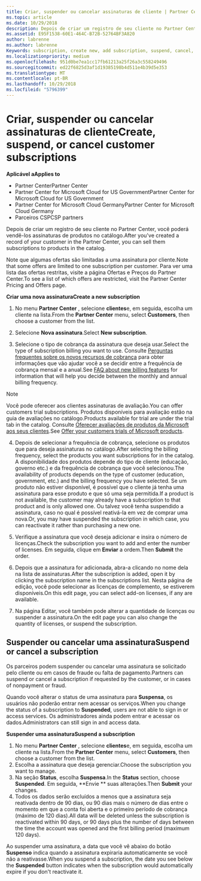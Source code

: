 ```yaml
---
title: Criar, suspender ou cancelar assinaturas de cliente | Partner Center
ms.topic: article
ms.date: 10/29/2018
description: Depois de criar um registro de seu cliente no Partner Center, você poderá vender a ele assinaturas de produtos no catálogo.
ms.assetid: E95F1538-60E1-464C-B72B-52764BF3A820
author: labrenne
ms.author: labrenne
Keywords: subscription, create new, add subscription, suspend, cancel,
ms.localizationpriority: medium
ms.openlocfilehash: 951d0be7ea1cc17fb61213a25f26a3c558249496
ms.sourcegitcommit: ed22f6825d3af1d19385198b4d511e4b39d5e353
ms.translationtype: MT
ms.contentlocale: pt-BR
ms.lasthandoff: 10/29/2018
ms.locfileid: "5796399"
---
```

# <a name="create-suspend-or-cancel-customer-subscriptions"></a><span data-ttu-id="738cf-103">Criar, suspender ou cancelar assinaturas de cliente</span><span class="sxs-lookup"><span data-stu-id="738cf-103">Create, suspend, or cancel customer subscriptions</span></span>

**<span data-ttu-id="738cf-104">Aplicável a</span><span class="sxs-lookup"><span data-stu-id="738cf-104">Applies to</span></span>**

-  <span data-ttu-id="738cf-105">Partner Center</span><span class="sxs-lookup"><span data-stu-id="738cf-105">Partner Center</span></span>
-  <span data-ttu-id="738cf-106">Partner Center for Microsoft Cloud for US Government</span><span class="sxs-lookup"><span data-stu-id="738cf-106">Partner Center for Microsoft Cloud for US Government</span></span>
-  <span data-ttu-id="738cf-107">Partner Center for Microsoft Cloud Germany</span><span class="sxs-lookup"><span data-stu-id="738cf-107">Partner Center for Microsoft Cloud Germany</span></span>
-  <span data-ttu-id="738cf-108">Parceiros CSP</span><span class="sxs-lookup"><span data-stu-id="738cf-108">CSP partners</span></span>

<span data-ttu-id="738cf-109">Depois de criar um registro de seu cliente no Partner Center, você poderá vendê-los assinaturas de produtos no catálogo.</span><span class="sxs-lookup"><span data-stu-id="738cf-109">After you've created a record of your customer in the Partner Center, you can sell them subscriptions to products in the catalog.</span></span>

<span data-ttu-id="738cf-110">Note que algumas ofertas são limitadas a uma assinatura por cliente.</span><span class="sxs-lookup"><span data-stu-id="738cf-110">Note that some offers are limited to one subscription per customer.</span></span> <span data-ttu-id="738cf-111">Para ver uma lista das ofertas restritas, visite a página Ofertas e Preços do Partner Center.</span><span class="sxs-lookup"><span data-stu-id="738cf-111">To see a list of which offers are restricted, visit the Partner Center Pricing and Offers page.</span></span> 


**<span data-ttu-id="738cf-112">Criar uma nova assinatura</span><span class="sxs-lookup"><span data-stu-id="738cf-112">Create a new subscription</span></span>**

1.  <span data-ttu-id="738cf-113">No menu **Partner Center** , selecione **clientes**e, em seguida, escolha um cliente na lista.</span><span class="sxs-lookup"><span data-stu-id="738cf-113">From the **Partner Center** menu, select **Customers**, then choose a customer from the list.</span></span>

2.  <span data-ttu-id="738cf-114">Selecione **Nova assinatura**.</span><span class="sxs-lookup"><span data-stu-id="738cf-114">Select **New subscription**.</span></span>

3.  <span data-ttu-id="738cf-115">Selecione o tipo de cobrança da assinatura que deseja usar.</span><span class="sxs-lookup"><span data-stu-id="738cf-115">Select the type of subscription billing you want to use.</span></span>  <span data-ttu-id="738cf-116">Consulte [Perguntas frequentes sobre os novos recursos de cobrança](faq-about-new-billing-features.md) para obter informações que vão ajudar você a se decidir entre a frequência de cobrança mensal e a anual.</span><span class="sxs-lookup"><span data-stu-id="738cf-116">See [FAQ about new billing features](faq-about-new-billing-features.md) for information that will help you decide between the monthly and annual billing frequency.</span></span>
 
 >[!Note]
 ><span data-ttu-id="738cf-117">Você pode oferecer aos clientes assinaturas de avaliação.</span><span class="sxs-lookup"><span data-stu-id="738cf-117">You can offer customers trial subscriptions.</span></span> <span data-ttu-id="738cf-118">Produtos disponíveis para avaliação estão na guia de avaliações no catálogo.</span><span class="sxs-lookup"><span data-stu-id="738cf-118">Products available for trial are under the trial tab in the catalog.</span></span> <span data-ttu-id="738cf-119">Consulte [Oferecer avaliações de produtos da Microsoft aos seus clientes](offer-your-customers-trials-of-microsoft-products.md).</span><span class="sxs-lookup"><span data-stu-id="738cf-119">See [Offer your customers trials of Microsoft products](offer-your-customers-trials-of-microsoft-products.md).</span></span>

 
4. <span data-ttu-id="738cf-120">Depois de selecionar a frequência de cobrança, selecione os produtos que para deseja assinaturas no catálogo.</span><span class="sxs-lookup"><span data-stu-id="738cf-120">After selecting the billing frequency, select the products you want subscriptions for in the catalog.</span></span> <span data-ttu-id="738cf-121">A disponibilidade dos produtos depende do tipo de cliente (educação, governo etc.) e da frequência de cobrança que você selecionou.</span><span class="sxs-lookup"><span data-stu-id="738cf-121">The availability of products depends on the type of customer (education, government, etc.) and the billing frequency you have selected.</span></span> <span data-ttu-id="738cf-122">Se um produto não estiver disponível, é possível que o cliente já tenha uma assinatura para esse produto e que só uma seja permitida.</span><span class="sxs-lookup"><span data-stu-id="738cf-122">If a product is not available, the customer may already have a subscription to that product and is only allowed one.</span></span> <span data-ttu-id="738cf-123">Ou talvez você tenha suspendido a assinatura, caso no qual é possível reativá-la em vez de comprar uma nova.</span><span class="sxs-lookup"><span data-stu-id="738cf-123">Or, you may have suspended the subscription in which case, you can reactivate it rather than purchasing a new one.</span></span>

5. <span data-ttu-id="738cf-124">Verifique a assinatura que você deseja adicionar e insira o número de licenças.</span><span class="sxs-lookup"><span data-stu-id="738cf-124">Check the subscription you want to add and enter the number of licenses.</span></span> <span data-ttu-id="738cf-125">Em seguida, clique em **Enviar** a ordem.</span><span class="sxs-lookup"><span data-stu-id="738cf-125">Then **Submit** the order.</span></span>

6.  <span data-ttu-id="738cf-126">Depois que a assinatura for adicionada, abra-a clicando no nome dela na lista de assinaturas.</span><span class="sxs-lookup"><span data-stu-id="738cf-126">After the subscription is added, open it by clicking the subscription name in the subscriptions list.</span></span> <span data-ttu-id="738cf-127">Nesta página de edição, você pode selecionar as licenças de complemento, se estiverem disponíveis.</span><span class="sxs-lookup"><span data-stu-id="738cf-127">On this edit page, you can select add-on licenses, if any are available.</span></span>

7.  <span data-ttu-id="738cf-128">Na página Editar, você também pode alterar a quantidade de licenças ou suspender a assinatura.</span><span class="sxs-lookup"><span data-stu-id="738cf-128">On the edit page you can also change the quantity of licenses, or suspend the subscription.</span></span>

## <a name="suspend-or-cancel-a-subscription"></a><span data-ttu-id="738cf-129">Suspender ou cancelar uma assinatura</span><span class="sxs-lookup"><span data-stu-id="738cf-129">Suspend or cancel a subscription</span></span>

<span data-ttu-id="738cf-130">Os parceiros podem suspender ou cancelar uma assinatura se solicitado pelo cliente ou em casos de fraude ou falta de pagamento.</span><span class="sxs-lookup"><span data-stu-id="738cf-130">Partners can suspend or cancel a subscription if requested by the customer, or in cases of nonpayment or fraud.</span></span>

<span data-ttu-id="738cf-131">Quando você alterar o status de uma assinatura para **Suspensa**, os usuários não poderão entrar nem acessar os serviços.</span><span class="sxs-lookup"><span data-stu-id="738cf-131">When you change the status of a subscription to **Suspended**, users are not able to sign in or access services.</span></span> <span data-ttu-id="738cf-132">Os administradores ainda podem entrar e acessar os dados.</span><span class="sxs-lookup"><span data-stu-id="738cf-132">Administrators can still sign in and access data.</span></span>

**<span data-ttu-id="738cf-133">Suspender uma assinatura</span><span class="sxs-lookup"><span data-stu-id="738cf-133">Suspend a subscription</span></span>**

1.  <span data-ttu-id="738cf-134">No menu **Partner Center** , selecione **clientes**e, em seguida, escolha um cliente na lista.</span><span class="sxs-lookup"><span data-stu-id="738cf-134">From the **Partner Center** menu, select **Customers**, then choose a customer from the list.</span></span>
2.  <span data-ttu-id="738cf-135">Escolha a assinatura que deseja gerenciar.</span><span class="sxs-lookup"><span data-stu-id="738cf-135">Choose the subscription you want to manage.</span></span>
3.  <span data-ttu-id="738cf-136">Na seção **Status**, escolha **Suspensa**.</span><span class="sxs-lookup"><span data-stu-id="738cf-136">In the **Status** section, choose **Suspended**.</span></span> <span data-ttu-id="738cf-137">Em seguida, \*\*Envie \*\* suas alterações.</span><span class="sxs-lookup"><span data-stu-id="738cf-137">Then **Submit** your changes.</span></span>
4.  <span data-ttu-id="738cf-138">Todos os dados serão excluídos a menos que a assinatura seja reativada dentro de 90 dias, ou 90 dias mais o número de dias entre o momento em que a conta foi aberta e o primeiro período de cobrança (máximo de 120 dias).</span><span class="sxs-lookup"><span data-stu-id="738cf-138">All data will be deleted unless the subscription is reactivated within 90 days, or 90 days plus the number of days between the time the account was opened and the first billing period (maximum 120 days).</span></span>

<span data-ttu-id="738cf-139">Ao suspender uma assinatura, a data que você vê abaixo do botão **Suspenso** indica quando a assinatura expiraria automaticamente se você não a reativasse.</span><span class="sxs-lookup"><span data-stu-id="738cf-139">When you suspend a subscription, the date you see below the **Suspended** button indicates when the subscription would automatically expire if you don't reactivate it.</span></span> 




 



